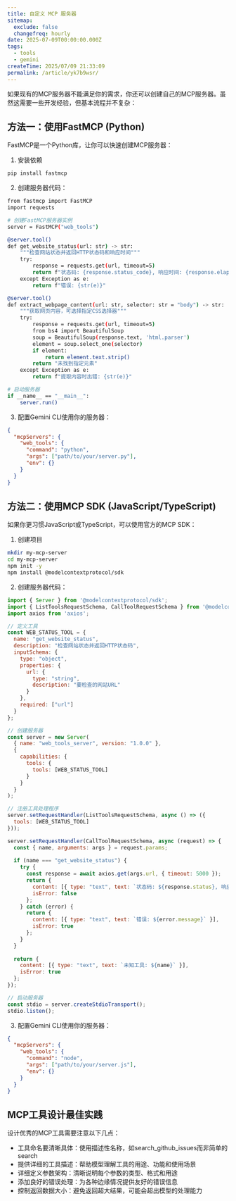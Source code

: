```yaml
---
title: 自定义 MCP 服务器
sitemap:
  exclude: false
  changefreq: hourly
date: 2025-07-09T00:00:00.000Z
tags:
  - tools
  - gemini
createTime: 2025/07/09 21:33:09
permalink: /article/yk7b9wsr/
---
```



如果现有的MCP服务器不能满足你的需求，你还可以创建自己的MCP服务器。虽然这需要一些开发经验，但基本流程并不复杂：


## 方法一：使用FastMCP (Python)

FastMCP是一个Python库，让你可以快速创建MCP服务器：

1. 安装依赖

```sh
pip install fastmcp
```

2. 创建服务器代码：

```sh
from fastmcp import FastMCP
import requests

# 创建FastMCP服务器实例
server = FastMCP("web_tools")

@server.tool()
def get_website_status(url: str) -> str:
    """检查网站状态并返回HTTP状态码和响应时间"""
    try:
        response = requests.get(url, timeout=5)
        return f"状态码: {response.status_code}, 响应时间: {response.elapsed.total_seconds()}秒"
    except Exception as e:
        return f"错误: {str(e)}"

@server.tool()
def extract_webpage_content(url: str, selector: str = "body") -> str:
    """获取网页内容，可选择指定CSS选择器"""
    try:
        response = requests.get(url, timeout=5)
        from bs4 import BeautifulSoup
        soup = BeautifulSoup(response.text, 'html.parser')
        element = soup.select_one(selector)
        if element:
            return element.text.strip()
        return "未找到指定元素"
    except Exception as e:
        return f"提取内容时出错: {str(e)}"

# 启动服务器
if __name__ == "__main__":
    server.run()
```


3. 配置Gemini CLI使用你的服务器：

```json
{
  "mcpServers": {
    "web_tools": {
      "command": "python",
      "args": ["path/to/your/server.py"],
      "env": {}
    }
  }
}
```

## 方法二：使用MCP SDK (JavaScript/TypeScript)


如果你更习惯JavaScript或TypeScript，可以使用官方的MCP SDK：

1. 创建项目

```sh
mkdir my-mcp-server
cd my-mcp-server
npm init -y
npm install @modelcontextprotocol/sdk
```

2. 创建服务器代码：

```js
import { Server } from '@modelcontextprotocol/sdk';
import { ListToolsRequestSchema, CallToolRequestSchema } from '@modelcontextprotocol/sdk';
import axios from 'axios';

// 定义工具
const WEB_STATUS_TOOL = {
  name: "get_website_status",
  description: "检查网站状态并返回HTTP状态码",
  inputSchema: {
    type: "object",
    properties: {
      url: {
        type: "string",
        description: "要检查的网站URL"
      }
    },
    required: ["url"]
  }
};

// 创建服务器
const server = new Server(
  { name: "web_tools_server", version: "1.0.0" },
  {
    capabilities: {
      tools: {
        tools: [WEB_STATUS_TOOL]
      }
    }
  }
);

// 注册工具处理程序
server.setRequestHandler(ListToolsRequestSchema, async () => ({
  tools: [WEB_STATUS_TOOL]
}));

server.setRequestHandler(CallToolRequestSchema, async (request) => {
  const { name, arguments: args } = request.params;
  
  if (name === "get_website_status") {
    try {
      const response = await axios.get(args.url, { timeout: 5000 });
      return {
        content: [{ type: "text", text: `状态码: ${response.status}, 响应时间: ${response.duration}ms` }],
        isError: false
      };
    } catch (error) {
      return {
        content: [{ type: "text", text: `错误: ${error.message}` }],
        isError: true
      };
    }
  }
  
  return {
    content: [{ type: "text", text: `未知工具: ${name}` }],
    isError: true
  };
});

// 启动服务器
const stdio = server.createStdioTransport();
stdio.listen();
```

3. 配置Gemini CLI使用你的服务器：

```json
{
  "mcpServers": {
    "web_tools": {
      "command": "node",
      "args": ["path/to/your/server.js"],
      "env": {}
    }
  }
}
```


## MCP工具设计最佳实践

设计优秀的MCP工具需要注意以下几点：

- 工具命名要清晰具体：使用描述性名称，如search_github_issues而非简单的search
- 提供详细的工具描述：帮助模型理解工具的用途、功能和使用场景
- 详细定义参数架构：清晰说明每个参数的类型、格式和用途
- 添加良好的错误处理：为各种边缘情况提供友好的错误信息
- 控制返回数据大小：避免返回超大结果，可能会超出模型的处理能力


